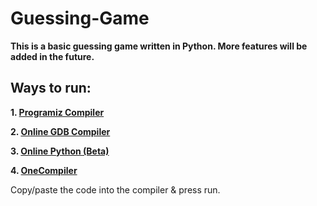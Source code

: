 # Guessing-Game
**This is a basic guessing game written in Python. More features will be added in the future.**
## Ways to run:
**1. [Programiz Compiler](https://www.programiz.com/python-programming/online-compiler/)**

**2. [Online GDB Compiler](https://www.onlinegdb.com/online_python_compiler)**

**3. [Online Python (Beta)](https://www.online-python.com/online_python_compiler)**

**4. [OneCompiler](https://onecompiler.com/python)**

Copy/paste the code into the compiler & press run.
